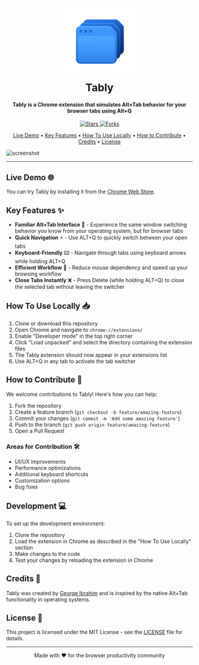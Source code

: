 <h1 align="center">
  <br>
    <img src="public/tably.png" alt="Tably" width="200">
  <br>
  Tably
  <br>
</h1>

<h4 align="center">Tably is a Chrome extension that simulates Alt+Tab behavior for your browser tabs using Alt+Q
</h4>

<p align="center">
  <a href="https://github.comhttps:/georgeibrahim1/Tably-Extension/stargazers">
    <img src="https://img.shields.io/github/stars/georgeibrahim1/Tably-Extension?style=social" alt="Stars">
  </a>
  <a href="https://github.com/georgeibrahim1/Tably-Extension/network/members">
    <img src="https://img.shields.io/github/forks/georgeibrahim1/Tably-Extension?style=social" alt="Forks">
  </a>
</p>

<div align = "center" >
</div>

<p align="center">
  <a href="#live-demo">Live Demo</a> •
  <a href="#key-features">Key Features</a> •
  <a href="#how-to-use-locally">How To Use Locally</a> •
  <a href="#how-to-contribute">How to Contribute</a> •
  <a href="#credits">Credits</a> •
  <a href="#license">License</a>
</p>

![screenshot](public/demo.gif)  

---

## Live Demo 🌐

You can try Tably by installing it from the [Chrome Web Store](https://chromewebstore.google.com/detail/tably-alt-tab-for-your-br/ickleaddhmajeejcihdncfkkmcobbnag?authuser=1&hl=en).

## Key Features ✨

* **Familiar Alt+Tab Interface** 🔄 - Experience the same window switching behavior you know from your operating system, but for browser tabs
* **Quick Navigation** ⚡ - Use ALT+Q to quickly switch between your open tabs
* **Keyboard-Friendly** ⌨️ - Navigate through tabs using keyboard arrows while holding ALT+Q
* **Efficient Workflow** 🎯 - Reduce mouse dependency and speed up your browsing workflow
* **Close Tabs Instantly** ❌ - Press Delete (while holding ALT+Q) to close the selected tab without leaving the switcher

## How To Use Locally 📥

1. Clone or download this repository
2. Open Chrome and navigate to `chrome://extensions/`
3. Enable "Developer mode" in the top right corner
4. Click "Load unpacked" and select the directory containing the extension files
5. The Tably extension should now appear in your extensions list
6. Use ALT+Q in any tab to activate the tab switcher

## How to Contribute 🤝

We welcome contributions to Tably! Here's how you can help:

1. Fork the repository
2. Create a feature branch (`git checkout -b feature/amazing-feature`)
3. Commit your changes (`git commit -m 'Add some amazing feature'`)
4. Push to the branch (`git push origin feature/amazing-feature`)
5. Open a Pull Request

### Areas for Contribution 🛠️
- UI/UX improvements
- Performance optimizations
- Additional keyboard shortcuts
- Customization options
- Bug fixes

## Development 💻

To set up the development environment:

1. Clone the repository
2. Load the extension in Chrome as described in the "How To Use Locally" section
3. Make changes to the code
4. Test your changes by reloading the extension in Chrome

## Credits 👏

Tably was created by [George Ibrahim](https://github.com/georgeibrahim1) and is inspired by the native Alt+Tab functionality in operating systems.

## License 📄

This project is licensed under the MIT License - see the [LICENSE](LICENSE) file for details.

---

<div align="center">
Made with ❤️ for the browser productivity community
</div>